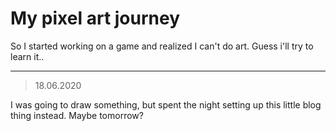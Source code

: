 # My pixel art journey

So I started working on a game and realized I can't do art. Guess i'll try to learn it..

---
> 18.06.2020

I was going to draw something, but spent the night setting up this little blog thing instead. Maybe tomorrow?